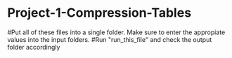 # Project-1-Compression-Tables

#Put all of these files into a single folder. Make sure to enter the appropiate values into the input folders. 
#Run "run_this_file" and check the output folder accordingly
